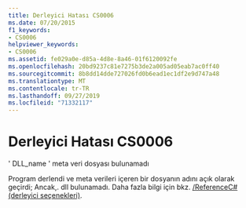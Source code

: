 ```yaml
---
title: Derleyici Hatası CS0006
ms.date: 07/20/2015
f1_keywords:
- CS0006
helpviewer_keywords:
- CS0006
ms.assetid: fe029a0e-d85a-4d8e-8a46-01f6120092fe
ms.openlocfilehash: 20bd9237c81e7275b3de2a005ad05eab7ac0ff40
ms.sourcegitcommit: 8b8dd14dde727026fd0b6ead1ec1df2e9d747a48
ms.translationtype: MT
ms.contentlocale: tr-TR
ms.lasthandoff: 09/27/2019
ms.locfileid: "71332117"
---
```

# <a name="compiler-error-cs0006"></a>Derleyici Hatası CS0006

' DLL_name ' meta veri dosyası bulunamadı
  
 Program derlendi ve meta verileri içeren bir dosyanın adını açık olarak geçirdi; Ancak,. dll bulunamadı. Daha fazla bilgi için bkz. [/ReferenceC# (derleyici seçenekleri)](../compiler-options/reference-compiler-option.md).
